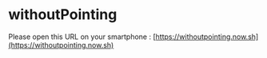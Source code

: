 # withoutPointing

Please open this URL on your smartphone : [https://withoutpointing.now.sh](https://withoutpointing.now.sh)

